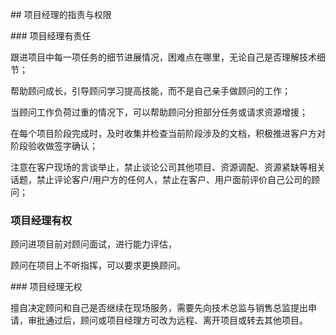 ## 项目经理的指责与权限

### 项目经理有责任

跟进项目中每一项任务的细节进展情况，困难点在哪里，无论自己是否理解技术细节；

帮助顾问成长，引导顾问学习提高技能，而不是自己亲手做顾问的工作；

当顾问工作负荷过重的情况下，可以帮助顾问分担部分任务或请求资源增援；

在每个项目阶段完成时，及时收集并检查当前阶段涉及的文档，积极推进客户方对阶段验收做签字确认；

注意在客户现场的言谈举止，禁止谈论公司其他项目、资源调配、资源紧缺等相关话题，禁止评论客户/用户方的任何人，禁止在客户、用户面前评价自己公司的顾问；

### 项目经理有权

顾问进项目前对顾问面试，进行能力评估，

顾问在项目上不听指挥，可以要求更换顾问。

### 项目经理无权

擅自决定顾问和自己是否继续在现场服务，需要先向技术总监与销售总监提出申请，审批通过后，顾问或项目经理方可改为远程、离开项目或转去其他项目。
